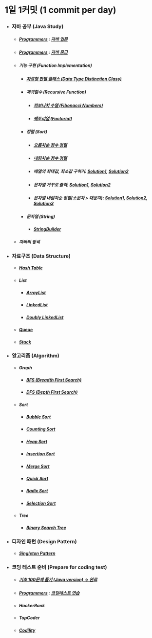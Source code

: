 # 1일 1커밋 (1 commit per day)
<ul>
   <li>
    <h3> 자바 공부 (Java Study)</h3>
    <ul>
      <li>
       <h5> <a href ="https://programmers.co.kr/">Programmers</a> : <a href="https://github.com/jysaa5/VioletCheese_Study/tree/master/Programmers_Java_Beginning/src">
    자바 입문 </a> </h5>
      </li>
      <li>
        <h5> <a href ="https://programmers.co.kr/">Programmers</a> :
    <a href="https://github.com/jysaa5/VioletCheese_Study/tree/master/Programmers_Java_Intermediate/src">
    자바 중급 </h5> </a>
      </li>
      <li> 
        <h5>기능 구현 (Function Implementation)</h5>
          <ul>
            <li>
        <h5> <a href="https://github.com/jysaa5/VioletCheese_Study_Java/tree/master/FunctionLibrary/src/imp/data/type">자료형 판별 클래스 (Data Type Distinction Class)</a></h5>
            </li>
             <li>
               <h5>재귀함수 (Recursive Function)</h5>
                <ul>
                   <li>
                      <h5><a href ="https://github.com/jysaa5/VioletCheese_Study_Java/blob/master/FunctionLibrary/src/imp/recursive/function/Ex_01_Fibonacci.java">피보나치 수열 (Fibonacci Numbers)</a></h5>
                   </li>
                    <li>
                      <h5><a href ="https://github.com/jysaa5/VioletCheese_Study_Java/blob/master/FunctionLibrary/src/imp/recursive/function/Ex_02_Factorial.java">팩토리얼 (Factorial)</a></h5>
                   </li>
                </ul>
             </li>
             <li>
                <h5>정렬 (Sort)</h5>
                <ul>
                   <li>
                      <h5><a href="https://github.com/jysaa5/VioletCheese_Study_Java/blob/master/FunctionLibrary/src/imp/sort/Ex_Integer_SortAsc_01.java">오름차순 정수 정렬</a></h5>
                   </li>
                    <li>
                      <h5><a href ="https://github.com/jysaa5/VioletCheese_Study_Java/blob/master/FunctionLibrary/src/imp/sort/Ex_Integer_SortDes_02.java">내림차순 정수 정렬</a></h5>
                   </li>
                    <li>
                       <h5>배열의 최대값, 최소값 구하기: <a href ="https://github.com/jysaa5/VioletCheese_Study_Java/blob/master/FunctionLibrary/src/imp/sort/Ex_Max_Min_01.java">Solution1</a>, <a href ="https://github.com/jysaa5/VioletCheese_Study_Java/blob/master/FunctionLibrary/src/imp/sort/Ex_Max_Min_02.java">Solution2</a></h5>
                   </li>
                   <li>
                      <h5>문자열 거꾸로 출력: <a href="https://github.com/jysaa5/VioletCheese_Study_Java/blob/master/FunctionLibrary/src/imp/sort/Ex_String_Reverse_01.java">Solution1</a>, <a href="https://github.com/jysaa5/VioletCheese_Study_Java/blob/master/FunctionLibrary/src/imp/sort/Ex_String_Reverse_02.java">Solution2</a></h5>
                   </li>
                   <li>
                      <h5>문자열 내림차순 정렬(소문자 > 대문자): <a href="https://github.com/jysaa5/VioletCheese_Study_Java/blob/master/FunctionLibrary/src/imp/sort/Ex_String_SortDes_01.java">Solution1</a>, <a href="https://github.com/jysaa5/VioletCheese_Study_Java/blob/master/FunctionLibrary/src/imp/sort/Ex_String_SortDes_02.java">Solution2</a>, <a href="https://github.com/jysaa5/VioletCheese_Study_Java/blob/master/FunctionLibrary/src/imp/sort/Ex_String_SortDes_03.java">Solution3</a></h5>
                   </li>
                </ul>
                  <li>
                <h5>문자열 (String)</h5>
                <ul>
                   <li>
                      <h5><a href="https://github.com/jysaa5/VioletCheese_Study_Java/tree/master/FunctionLibrary/src/imp/stringbuilder">StringBuilder</a></h5>
                   </li>
                     </ul>
                   </li>
             </li>
        </ul>
  </li>
   <li>
      <h5>자바의 정석</h5>
   </li>
 </ul> 
  </li>
     <li> 
        <h3>자료구조 (Data Structure)</h3> 
        <ul>
           <li>
              <h5><a href="https://github.com/jysaa5/VioletCheese_Study_Java/tree/master/DataStructure/src/imp/table/hash/table">Hash Table</a></h5>
           </li>
           <li>
              <h5>List</h5>
              <ul>
                 <li>
                    <h5><a href="https://github.com/jysaa5/VioletCheese_Study_Java/tree/master/DataStructure/src/imp/list/array">ArrayList</a></h5>
                 </li>
                 <li>
                    <h5><a href="https://github.com/jysaa5/VioletCheese_Study_Java/tree/master/DataStructure/src/imp/list/linked/list">LinkedList</a></h5>
                 </li>
                 <li>
                    <h5><a href="https://github.com/jysaa5/VioletCheese_Study_Java/tree/master/DataStructure/src/imp/list/doubly/linked/list">Doubly LinkedList</a></h5>
                 </li>
              </ul>
           </li>
           <li>
              <h5><a href="https://github.com/jysaa5/VioletCheese_Study_Java/tree/master/DataStructure/src/imp/queue">Queue</a></h5>
           </li>
           <li>
              <h5><a href="https://github.com/jysaa5/VioletCheese_Study_Java/tree/master/DataStructure/src/imp/stack">Stack</a></h5>
           </li>
        </ul>
      </li>
     <li>
       <h3>알고리즘 (Algorithm)</h3>
        <ul>
           <li>
              <h5>Graph</h5>
              <ul>
                 <li>
                    <h5><a href="https://github.com/jysaa5/VioletCheese_Study_Java/tree/master/Algorithm/src/graph/bfs">BFS (Breadth First Search)</a></h5>
                 </li>
                  <li>
                     <h5><a href="https://github.com/jysaa5/VioletCheese_Study_Java/tree/master/Algorithm/src/graph/dfs">DFS (Depth First Search)</a></h5>
                 </li>
              </ul>
           </li>
            <li>
              <h5>Sort</h5>
               <ul>
                  <li>
                     <h5><a href="https://github.com/jysaa5/VioletCheese_Study_Java/tree/master/Algorithm/src/sort/bubbleSort">Bubble Sort</a></h5>
                  </li>
                   <li>
                      <h5><a href="https://github.com/jysaa5/VioletCheese_Study_Java/tree/master/Algorithm/src/sort/countingSort">Counting Sort</a></h5>
                  </li>
                   <li>
                     <h5><a href="https://github.com/jysaa5/VioletCheese_Study_Java/tree/master/Algorithm/src/sort/heapSort">Heap Sort</a></h5>
                  </li>
                   <li>
                      <h5><a href="https://github.com/jysaa5/VioletCheese_Study_Java/tree/master/Algorithm/src/sort/insertionSort">Insertion Sort</a></h5>
                  </li>
                   <li>
                      <h5><a href="https://github.com/jysaa5/VioletCheese_Study_Java/tree/master/Algorithm/src/sort/mergeSort">Merge Sort</a></h5>
                  </li>
                   <li>
                      <h5><a href="https://github.com/jysaa5/VioletCheese_Study_Java/tree/master/Algorithm/src/sort/quickSort">Quick Sort</a></h5>
                  </li>
                  <li>
                     <h5><a href="https://github.com/jysaa5/VioletCheese_Study_Java/tree/master/Algorithm/src/sort/radixSort">Radix Sort</a></h5>
                  </li>
                  <li>
                     <h5><a href="https://github.com/jysaa5/VioletCheese_Study_Java/tree/master/Algorithm/src/sort/selectionSort">Selection Sort</a></h5>
                  </li>
               </ul>
           </li>
            <li>
              <h5>Tree</h5>
               <ul>
               <li>
                  <h5><a href="https://github.com/jysaa5/VioletCheese_Study_Java/tree/master/Algorithm/src/tree/binarySearchTree">Binary Search Tree</a></h5>
                  </li>
               </ul>
           </li>
        </ul>
  </li>
    <li> 
        <h3>디자인 패턴 (Design Pattern)</h3> 
     <ul>
        <li>
           <h5><a href="https://github.com/jysaa5/VioletCheese_Study_Java/tree/master/DesignPattern/src/singleton/pattern">Singleton Pattern</a></h5>
        </li>
       </ul>
     </li>
   <li>
    <h3>코딩 테스트 준비 (Prepare for coding test)</h3>
 <ul>
     <li>
       <h5> <a href ="https://github.com/jysaa5/VioletCheese_Study_Java/tree/master/CodeUp_basics100/src/violetCheese">
    기초 100문제 풀기 (Java version) → 완료 </a> 
       </h5>
     </li>
     <li>
     <h5> <a href ="https://programmers.co.kr/">Programmers</a> : <a href="https://github.com/jysaa5/VioletCheese_Study_Java/tree/master/Programmers_Ex/src">코딩테스트 연습</a>
    </h5> 
    </li>
    <li>
    <h5>HackerRank</h5>
    </li>
    <li>
    <h5>TopCoder</h5>
    </li>
    <li>
    <h5><a href="https://github.com/jysaa5/VioletCheese_Study_Java/tree/master/Codility_Ex">Codility</a></h5>
    </li>
 </ul>
 </li>
</ul>
